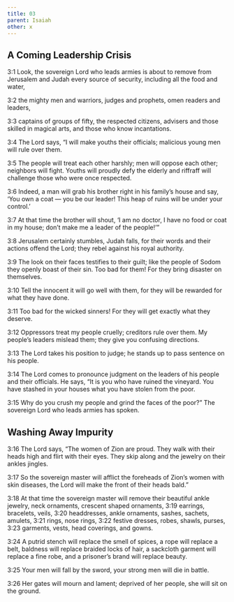 ```yaml
---
title: 03
parent: Isaiah
other: x
---
```


## A Coming Leadership Crisis

<a name="3:1">3:1</a> Look, the sovereign Lord who leads armies
is about to remove from Jerusalem and Judah
every source of security, including
all the food and water,

<a name="3:2">3:2</a> the mighty men and warriors,
judges and prophets,
omen readers and leaders,

<a name="3:3">3:3</a> captains of groups of fifty,
the respected citizens,
advisers and those skilled in magical arts,
and those who know incantations.

<a name="3:4">3:4</a> The Lord says, “I will make youths their officials;
malicious young men will rule over them.

<a name="3:5">3:5</a> The people will treat each other harshly;
men will oppose each other;
neighbors will fight.
Youths will proudly defy the elderly
and riffraff will challenge those who were once respected.

<a name="3:6">3:6</a> Indeed, a man will grab his brother
right in his family’s house and say,
‘You own a coat — 
you be our leader!
This heap of ruins will be under your control.’

<a name="3:7">3:7</a> At that time the brother will shout,
‘I am no doctor,
I have no food or coat in my house;
don’t make me a leader of the people!’”

<a name="3:8">3:8</a> Jerusalem certainly stumbles,
Judah falls,
for their words and their actions offend the Lord;
they rebel against his royal authority.

<a name="3:9">3:9</a> The look on their faces testifies to their guilt;
like the people of Sodom they openly boast of their sin.
Too bad for them!
For they bring disaster on themselves.

<a name="3:10">3:10</a> Tell the innocent it will go well with them,
for they will be rewarded for what they have done.

<a name="3:11">3:11</a> Too bad for the wicked sinners!
For they will get exactly what they deserve.

<a name="3:12">3:12</a> Oppressors treat my people cruelly;
creditors rule over them.
My people’s leaders mislead them;
they give you confusing directions.

<a name="3:13">3:13</a> The Lord takes his position to judge;
he stands up to pass sentence on his people.

<a name="3:14">3:14</a> The Lord comes to pronounce judgment
on the leaders of his people and their officials.
He says, “It is you who have ruined the vineyard.
You have stashed in your houses what you have stolen from the poor.

<a name="3:15">3:15</a> Why do you crush my people
and grind the faces of the poor?”
The sovereign Lord who leads armies has spoken.

## Washing Away Impurity

<a name="3:16">3:16</a> The Lord says,
“The women of Zion are proud.
They walk with their heads high
and flirt with their eyes.
They skip along
and the jewelry on their ankles jingles.

<a name="3:17">3:17</a> So the sovereign master will afflict the foreheads of Zion’s women with skin diseases,
the Lord will make the front of their heads bald.”

<a name="3:18">3:18</a> At that time the sovereign master will remove their beautiful ankle jewelry, neck ornaments, crescent shaped ornaments, <a name="3:19">3:19</a> earrings, bracelets, veils, <a name="3:20">3:20</a> headdresses, ankle ornaments, sashes, sachets, amulets, <a name="3:21">3:21</a> rings, nose rings, <a name="3:22">3:22</a> festive dresses, robes, shawls, purses, <a name="3:23">3:23</a> garments, vests, head coverings, and gowns.

<a name="3:24">3:24</a> A putrid stench will replace the smell of spices,
a rope will replace a belt,
baldness will replace braided locks of hair,
a sackcloth garment will replace a fine robe,
and a prisoner’s brand will replace beauty.

<a name="3:25">3:25</a> Your men will fall by the sword,
your strong men will die in battle.

<a name="3:26">3:26</a> Her gates will mourn and lament;
deprived of her people, she will sit on the ground.